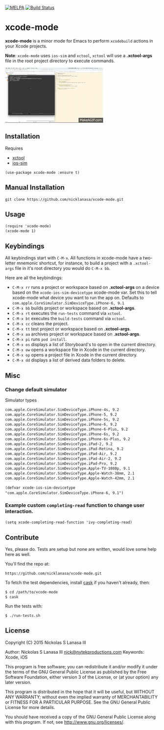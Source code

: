 [![MELPA](http://melpa.org/packages/xcode-mode-badge.svg)](http://melpa.org/#/xcode-mode)
[![Build Status](https://travis-ci.org/nicklanasa/xcode-mode.png?branch=master)](https://travis-ci.org/nicklanasa/xcode-mode)

# xcode-mode

**xcode-mode** is a minor mode for Emacs to perform `xcodebuild` actions in your Xcode projects.

**Note**: `xcode-mode` uses `ios-sim` and `xctool`, `xctool` will use a **.xctool-args** file in the root project directory to execute commands.

![xcode-mode](xcode-mode.gif)

## Installation

Requires
* [xctool](https://github.com/facebook/xctool)
* [ios-sim](https://github.com/facebook/xctool)

```
(use-package xcode-mode :ensure t)
```

## Manual Installation

```
git clone https://github.com/nicklanasa/xcode-mode.git
```

## Usage

```
(require 'xcode-mode)
(xcode-mode 1)
```

## Keybindings

All keybindings start with `C-M-x`. All functions in xcode-mode have a two-letter mnemonic shortcut, for instance, to build a project with a `.xctool-args` file in it's root directory you would do `C-M-x bb`.

Here are all the keybindings:

* `C-M-x rr` runs a project or workspace based on **.xctool-args** on a device based on the `xcode-ios-sim-devicetype` xcode-mode var. Set this to tell xcode-mode what device you want to run the app on. Defaults to `com.apple.CoreSimulator.SimDeviceType.iPhone-6, 9.1`
* `C-M-x bb` builds project or workspace based on **.xctool-args**.
* `C-M-x rt` executes the `run-tests` command via `xctool`.
* `C-M-x bt` executes the `build-tests` command via `xctool`.
* `C-M-x cc` cleans the project.
* `C-M-x tt` test project or workspace based on **.xctool-args**.
* `C-M-x aa` archives project or workspace based on **.xctool-args**.
* `C-M-x pi` runs `pod install`.
* `C-M-x os` displays a list of Storyboard's to open in the current directory.
* `C-M-x ow` opens a workspace file in Xcode in the current directory.
* `C-M-x op` opens a project file in Xcode in the current directory.
* `C-M-x dd` displays a list of derived data folders to delete.

## Misc

### Change default simulator

Simulator types

```
com.apple.CoreSimulator.SimDeviceType.iPhone-4s, 9.2
com.apple.CoreSimulator.SimDeviceType.iPhone-5, 9.2
com.apple.CoreSimulator.SimDeviceType.iPhone-5s, 9.2
com.apple.CoreSimulator.SimDeviceType.iPhone-6, 9.2
com.apple.CoreSimulator.SimDeviceType.iPhone-6-Plus, 9.2
com.apple.CoreSimulator.SimDeviceType.iPhone-6s, 9.2
com.apple.CoreSimulator.SimDeviceType.iPhone-6s-Plus, 9.2
com.apple.CoreSimulator.SimDeviceType.iPad-2, 9.2
com.apple.CoreSimulator.SimDeviceType.iPad-Retina, 9.2
com.apple.CoreSimulator.SimDeviceType.iPad-Air, 9.2
com.apple.CoreSimulator.SimDeviceType.iPad-Air-2, 9.2
com.apple.CoreSimulator.SimDeviceType.iPad-Pro, 9.2
com.apple.CoreSimulator.SimDeviceType.Apple-TV-1080p, 9.1
com.apple.CoreSimulator.SimDeviceType.Apple-Watch-38mm, 2.1
com.apple.CoreSimulator.SimDeviceType.Apple-Watch-42mm, 2.1
```

`(defvar xcode-ios-sim-devicetype "com.apple.CoreSimulator.SimDeviceType.iPhone-6, 9.1")`

### Example custom `completing-read` function to change user interaction.

`(setq xcode-completing-read-function 'ivy-completing-read)`

## Contribute

Yes, please do. Tests are setup but none are written, would love some help here as well.

You'll find the repo at:

```
https://github.com/nicklanasa/xcode-mode.git
```

To fetch the test dependencies, install
[cask](https://github.com/rejeep/cask.el) if you haven't already,
then:

```
$ cd /path/to/xcode-mode
$ cask
```

Run the tests with:
```
$ ./run-tests.sh
```

## License

Copyright (C) 2015 Nickolas S Lanasa III

Author: Nickolas S Lanasa III <nick@nytekproductions.com>
Keywords: Xcode, iOS

This program is free software; you can redistribute it and/or modify
it under the terms of the GNU General Public License as published by
the Free Software Foundation, either version 3 of the License, or
(at your option) any later version.

This program is distributed in the hope that it will be useful,
but WITHOUT ANY WARRANTY; without even the implied warranty of
MERCHANTABILITY or FITNESS FOR A PARTICULAR PURPOSE.  See the
GNU General Public License for more details.

You should have received a copy of the GNU General Public License
along with this program.  If not, see <http://www.gnu.org/licenses/>.
